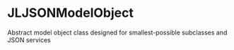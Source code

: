 JLJSONModelObject
=================

Abstract model object class designed for smallest-possible subclasses and JSON services